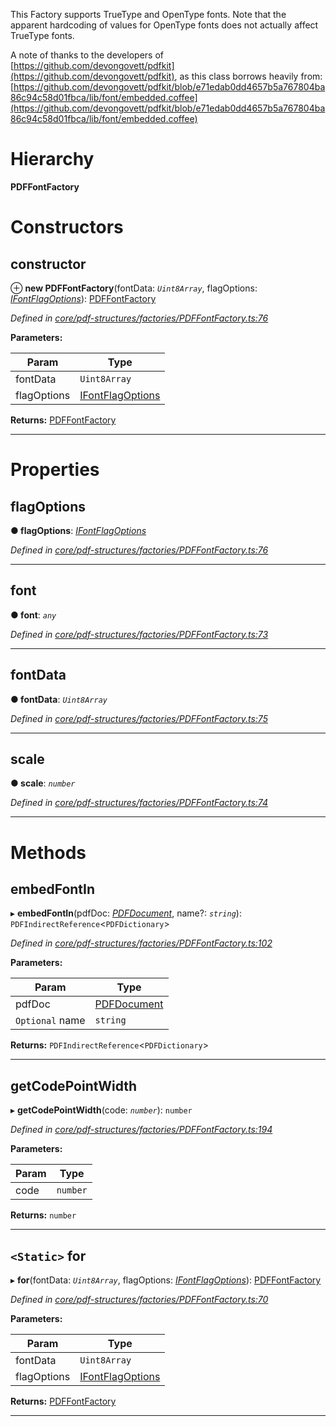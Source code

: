 

This Factory supports TrueType and OpenType fonts. Note that the apparent hardcoding of values for OpenType fonts does not actually affect TrueType fonts.

A note of thanks to the developers of [https://github.com/devongovett/pdfkit](https://github.com/devongovett/pdfkit), as this class borrows heavily from: [https://github.com/devongovett/pdfkit/blob/e71edab0dd4657b5a767804ba86c94c58d01fbca/lib/font/embedded.coffee](https://github.com/devongovett/pdfkit/blob/e71edab0dd4657b5a767804ba86c94c58d01fbca/lib/font/embedded.coffee)

# Hierarchy

**PDFFontFactory**

# Constructors

<a id="constructor"></a>

##  constructor

⊕ **new PDFFontFactory**(fontData: *`Uint8Array`*, flagOptions: *[IFontFlagOptions](../interfaces/_core_pdf_structures_factories_pdffontfactory_.ifontflagoptions.md)*): [PDFFontFactory](_core_pdf_structures_factories_pdffontfactory_.pdffontfactory.md)

*Defined in [core/pdf-structures/factories/PDFFontFactory.ts:76](https://github.com/Hopding/pdf-lib/blob/10ef001/src/core/pdf-structures/factories/PDFFontFactory.ts#L76)*

**Parameters:**

| Param | Type |
| ------ | ------ |
| fontData | `Uint8Array` |
| flagOptions | [IFontFlagOptions](../interfaces/_core_pdf_structures_factories_pdffontfactory_.ifontflagoptions.md) |

**Returns:** [PDFFontFactory](_core_pdf_structures_factories_pdffontfactory_.pdffontfactory.md)

___

# Properties

<a id="flagoptions"></a>

##  flagOptions

**● flagOptions**: *[IFontFlagOptions](../interfaces/_core_pdf_structures_factories_pdffontfactory_.ifontflagoptions.md)*

*Defined in [core/pdf-structures/factories/PDFFontFactory.ts:76](https://github.com/Hopding/pdf-lib/blob/10ef001/src/core/pdf-structures/factories/PDFFontFactory.ts#L76)*

___
<a id="font"></a>

##  font

**● font**: *`any`*

*Defined in [core/pdf-structures/factories/PDFFontFactory.ts:73](https://github.com/Hopding/pdf-lib/blob/10ef001/src/core/pdf-structures/factories/PDFFontFactory.ts#L73)*

___
<a id="fontdata"></a>

##  fontData

**● fontData**: *`Uint8Array`*

*Defined in [core/pdf-structures/factories/PDFFontFactory.ts:75](https://github.com/Hopding/pdf-lib/blob/10ef001/src/core/pdf-structures/factories/PDFFontFactory.ts#L75)*

___
<a id="scale"></a>

##  scale

**● scale**: *`number`*

*Defined in [core/pdf-structures/factories/PDFFontFactory.ts:74](https://github.com/Hopding/pdf-lib/blob/10ef001/src/core/pdf-structures/factories/PDFFontFactory.ts#L74)*

___

# Methods

<a id="embedfontin"></a>

##  embedFontIn

▸ **embedFontIn**(pdfDoc: *[PDFDocument](_core_pdf_document_pdfdocument_.pdfdocument.md)*, name?: *`string`*): `PDFIndirectReference`<`PDFDictionary`>

*Defined in [core/pdf-structures/factories/PDFFontFactory.ts:102](https://github.com/Hopding/pdf-lib/blob/10ef001/src/core/pdf-structures/factories/PDFFontFactory.ts#L102)*

**Parameters:**

| Param | Type |
| ------ | ------ |
| pdfDoc | [PDFDocument](_core_pdf_document_pdfdocument_.pdfdocument.md) |
| `Optional` name | `string` |

**Returns:** `PDFIndirectReference`<`PDFDictionary`>

___
<a id="getcodepointwidth"></a>

##  getCodePointWidth

▸ **getCodePointWidth**(code: *`number`*): `number`

*Defined in [core/pdf-structures/factories/PDFFontFactory.ts:194](https://github.com/Hopding/pdf-lib/blob/10ef001/src/core/pdf-structures/factories/PDFFontFactory.ts#L194)*

**Parameters:**

| Param | Type |
| ------ | ------ |
| code | `number` |

**Returns:** `number`

___
<a id="for"></a>

## `<Static>` for

▸ **for**(fontData: *`Uint8Array`*, flagOptions: *[IFontFlagOptions](../interfaces/_core_pdf_structures_factories_pdffontfactory_.ifontflagoptions.md)*): [PDFFontFactory](_core_pdf_structures_factories_pdffontfactory_.pdffontfactory.md)

*Defined in [core/pdf-structures/factories/PDFFontFactory.ts:70](https://github.com/Hopding/pdf-lib/blob/10ef001/src/core/pdf-structures/factories/PDFFontFactory.ts#L70)*

**Parameters:**

| Param | Type |
| ------ | ------ |
| fontData | `Uint8Array` |
| flagOptions | [IFontFlagOptions](../interfaces/_core_pdf_structures_factories_pdffontfactory_.ifontflagoptions.md) |

**Returns:** [PDFFontFactory](_core_pdf_structures_factories_pdffontfactory_.pdffontfactory.md)

___

